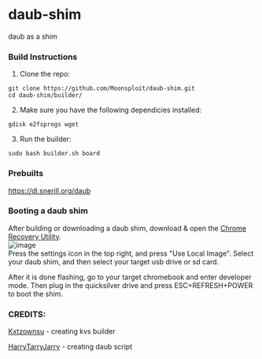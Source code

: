 # daub-shim
daub as a shim
### Build Instructions
1) Clone the repo: <br />
```
git clone https://github.com/Moonsploit/daub-shim.git
cd daub-shim/builder/
```

2) Make sure you have the following dependicies installed: <br />
```
gdisk e2fsprogs wget
```

3) Run the builder: <br />
```
sudo bash builder.sh board
```

### Prebuilts
https://dl.snerill.org/daub

### Booting a daub shim
After building or downloading a daub shim, download & open the [Chrome Recovery Utility](https://chromewebstore.google.com/detail/chromebook-recovery-utili/pocpnlppkickgojjlmhdmidojbmbodfm?pli=1). <br />
![image](https://kxtz.dev/reco-util.png)
<br />
Press the settings icon in the top right, and press "Use Local Image". Select your daub shim, and then select your target usb drive or sd card.

After it is done flashing, go to your target chromebook and enter developer mode. Then plug in the quicksilver drive and press ESC+REFRESH+POWER to boot the shim.

### CREDITS:
[Kxtzownsu](https://github.com/kxtzownsu) - creating kvs builder

[HarryTarryJarry](https://github.com/HarryTarryJarry) - creating daub script
